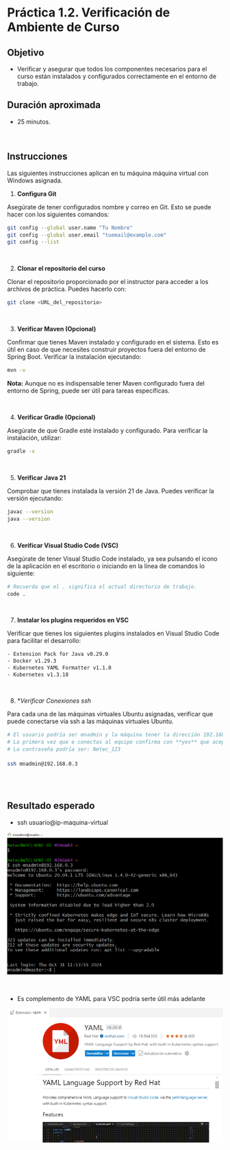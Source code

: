 # Práctica 1.2. Verificación de Ambiente de Curso

## Objetivo
- Verificar y asegurar que todos los componentes necesarios para el curso están instalados y configurados correctamente en el entorno de trabajo.

## Duración aproximada
- 25 minutos.

<br/>

## Instrucciones

Las siguientes instrucciones aplican en tu máquina máquina virtual con Windows asignada.

1. **Configura Git**

Asegúrate de tener configurados nombre y correo en Git. Esto se puede hacer con los siguientes comandos:

```bash
git config --global user.name "Tu Nombre"
git config --global user.email "tuemail@example.com"
git config --list
````

<br/>

2. **Clonar el repositorio del curso**

Clonar el repositorio proporcionado por el instructor para acceder a los archivos de práctica. Puedes hacerlo con:

```bash
git clone <URL_del_repositorio>
```

<br/>

3. **Verificar Maven (Opcional)**

Confirmar que tienes Maven instalado y configurado en el sistema. Esto es útil en caso de que necesites construir proyectos fuera del entorno de Spring Boot. Verificar la instalación ejecutando:

```bash
mvn -v
```

**Nota:** Aunque no es indispensable tener Maven configurado fuera del entorno de Spring, puede ser útil para tareas específicas.


<br/>


4. **Verificar Gradle (Opcional)**

Asegúrate de que Gradle esté instalado y configurado. Para verificar la instalación, utilizar:

```bash
gradle -v
```

<br/>


5. **Verificar Java 21**

Comprobar que tienes instalada la versión 21 de Java. Puedes verificar la versión ejecutando:

```bash
javac --version
java --version
```

<br/>


6. **Verificar Visual Studio Code (VSC)**

Asegúrate de tener Visual Studio Code instalado, ya sea pulsando el ícono de la aplicación en el escritorio o iniciando en la línea de comandos lo siguiente:

```bash
# Recuerda que el . significa el actual directorio de trabajo.
code .
```

<br/>


7. **Instalar los plugins requeridos en VSC**

Verificar que tienes los siguientes plugins instalados en Visual Studio Code para facilitar el desarrollo:

    - Extension Pack for Java v0.29.0
    - Docker v1.29.3
    - Kubernetes YAML Formatter v1.1.0
    - Kubernetes v1.3.18


<br/>


8. **Verificar Conexiones ssh*

Para cada una de las máquinas virtuales Ubuntu asignadas, verificar que puede conectarse vía ssh a las máquinas virtuales Ubuntu.

```bash
# El usuario podría ser mnadmin y la máquina tener la dirección 192.168.0.3
# La primera vez que e conectas al equipo confirma con **yes** que aceptas la conexión.
# La contraseña podría ser: Netec_123

ssh mnadmin@192.168.0.3
```

<br/> <br/>

## Resultado esperado

- ssh usuario@ip-maquina-virtual

![SSH](../images/u1_2_2.png)


<br/>


- Es complemento de YAML para VSC podría serte útil más adelante

![Extensión: YAML](../images/u1_2_1.png)
